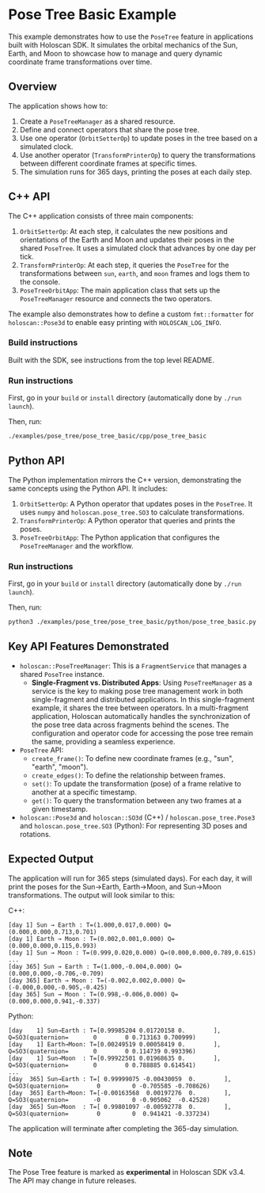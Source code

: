 # Pose Tree Basic Example

This example demonstrates how to use the `PoseTree` feature in applications built with Holoscan SDK. It simulates the orbital mechanics of the Sun, Earth, and Moon to showcase how to manage and query dynamic coordinate frame transformations over time.

## Overview

The application shows how to:
1.  Create a `PoseTreeManager` as a shared resource.
2.  Define and connect operators that share the pose tree.
3.  Use one operator (`OrbitSetterOp`) to update poses in the tree based on a simulated clock.
4.  Use another operator (`TransformPrinterOp`) to query the transformations between different coordinate frames at specific times.
5.  The simulation runs for 365 days, printing the poses at each daily step.

## C++ API

The C++ application consists of three main components:
1.  `OrbitSetterOp`: At each step, it calculates the new positions and orientations of the Earth and Moon and updates their poses in the shared `PoseTree`. It uses a simulated clock that advances by one day per tick.
2.  `TransformPrinterOp`: At each step, it queries the `PoseTree` for the transformations between `sun`, `earth`, and `moon` frames and logs them to the console.
3.  `PoseTreeOrbitApp`: The main application class that sets up the `PoseTreeManager` resource and connects the two operators.

The example also demonstrates how to define a custom `fmt::formatter` for `holoscan::Pose3d` to enable easy printing with `HOLOSCAN_LOG_INFO`.

### Build instructions

Built with the SDK, see instructions from the top level README.

### Run instructions

First, go in your `build` or `install` directory (automatically done by `./run launch`).

Then, run:
```bash
./examples/pose_tree/pose_tree_basic/cpp/pose_tree_basic
```

## Python API

The Python implementation mirrors the C++ version, demonstrating the same concepts using the Python API. It includes:
1.  `OrbitSetterOp`: A Python operator that updates poses in the `PoseTree`. It uses `numpy` and `holoscan.pose_tree.SO3` to calculate transformations.
2.  `TransformPrinterOp`: A Python operator that queries and prints the poses.
3.  `PoseTreeOrbitApp`: The Python application that configures the `PoseTreeManager` and the workflow.

### Run instructions

First, go in your `build` or `install` directory (automatically done by `./run launch`).

Then, run:
```bash
python3 ./examples/pose_tree/pose_tree_basic/python/pose_tree_basic.py
```

## Key API Features Demonstrated

- `holoscan::PoseTreeManager`: This is a `FragmentService` that manages a shared `PoseTree` instance.
  - **Single-Fragment vs. Distributed Apps**: Using `PoseTreeManager` as a service is the key to making pose tree management work in both single-fragment and distributed applications. In this single-fragment example, it shares the tree between operators. In a multi-fragment application, Holoscan automatically handles the synchronization of the pose tree data across fragments behind the scenes. The configuration and operator code for accessing the pose tree remain the same, providing a seamless experience.
- `PoseTree` API:
  - `create_frame()`: To define new coordinate frames (e.g., "sun", "earth", "moon").
  - `create_edges()`: To define the relationship between frames.
  - `set()`: To update the transformation (pose) of a frame relative to another at a specific timestamp.
  - `get()`: To query the transformation between any two frames at a given timestamp.
- `holoscan::Pose3d` and `holoscan::SO3d` (C++) / `holoscan.pose_tree.Pose3` and `holoscan.pose_tree.SO3` (Python): For representing 3D poses and rotations.

## Expected Output

The application will run for 365 steps (simulated days). For each day, it will print the poses for the Sun->Earth, Earth->Moon, and Sun->Moon transformations. The output will look similar to this:

C++:
```text
[day 1] Sun → Earth : T=(1.000,0.017,0.000) Q=(0.000,0.000,0.713,0.701)
[day 1] Earth → Moon : T=(0.002,0.001,0.000) Q=(0.000,0.000,0.115,0.993)
[day 1] Sun → Moon : T=(0.999,0.020,0.000) Q=(0.000,0.000,0.789,0.615)
...
[day 365] Sun → Earth : T=(1.000,-0.004,0.000) Q=(0.000,0.000,-0.706,-0.709)
[day 365] Earth → Moon : T=(-0.002,0.002,0.000) Q=(-0.000,0.000,-0.905,-0.425)
[day 365] Sun → Moon : T=(0.998,-0.006,0.000) Q=(0.000,0.000,0.941,-0.337)
```

Python:
```
[day    1] Sun→Earth : T=[0.99985204 0.01720158 0.        ], Q=SO3(quaternion=       0        0 0.713163 0.700999)
[day    1] Earth→Moon: T=[0.00249519 0.00058419 0.        ], Q=SO3(quaternion=       0        0 0.114739 0.993396)
[day    1] Sun→Moon  : T=[0.99922501 0.01968635 0.        ], Q=SO3(quaternion=       0        0 0.788885 0.614541)
...
[day  365] Sun→Earth : T=[ 0.99999075 -0.00430059  0.        ], Q=SO3(quaternion=        0         0 -0.705585 -0.708626)
[day  365] Earth→Moon: T=[-0.00163568  0.00197276  0.        ], Q=SO3(quaternion=       -0         0 -0.905062  -0.42528)
[day  365] Sun→Moon  : T=[ 0.99801097 -0.00592778  0.        ], Q=SO3(quaternion=        0         0  0.941421 -0.337234)
```

The application will terminate after completing the 365-day simulation.

## Note

The Pose Tree feature is marked as **experimental** in Holoscan SDK v3.4. The API may change in future releases.
